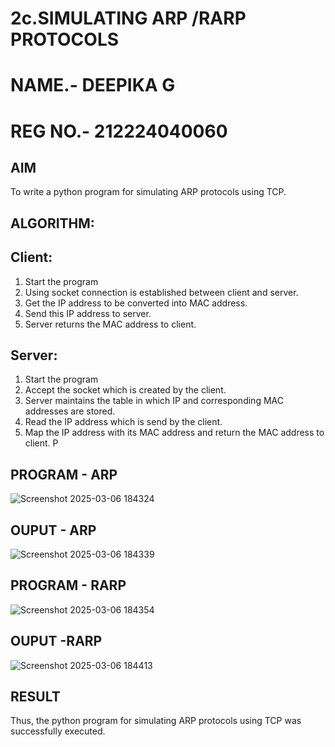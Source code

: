 # 2c.SIMULATING ARP /RARP PROTOCOLS
# NAME.- DEEPIKA G
# REG NO.- 212224040060

## AIM
To write a python program for simulating ARP protocols using TCP.
## ALGORITHM:
## Client:
1. Start the program
2. Using socket connection is established between client and server.
3. Get the IP address to be converted into MAC address.
4. Send this IP address to server.
5. Server returns the MAC address to client.
## Server:
1. Start the program
2. Accept the socket which is created by the client.
3. Server maintains the table in which IP and corresponding MAC addresses are
stored.
4. Read the IP address which is send by the client.
5. Map the IP address with its MAC address and return the MAC address to client.
P
## PROGRAM - ARP
![Screenshot 2025-03-06 184324](https://github.com/user-attachments/assets/ecfb7e7d-f23d-44b2-bd23-8bdc25e44459)

## OUPUT - ARP
![Screenshot 2025-03-06 184339](https://github.com/user-attachments/assets/aec8f1e5-163e-4099-a155-daeecfd284fa)

## PROGRAM - RARP
![Screenshot 2025-03-06 184354](https://github.com/user-attachments/assets/44905e47-3081-4076-9b5f-0edfa518155a)

## OUPUT -RARP
![Screenshot 2025-03-06 184413](https://github.com/user-attachments/assets/54048c39-2300-48d7-8b68-d44e1be2402b)

## RESULT
Thus, the python program for simulating ARP protocols using TCP was successfully 
executed.
